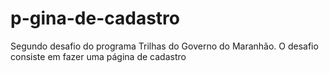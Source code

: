 # p-gina-de-cadastro
Segundo desafio do programa Trilhas do Governo do Maranhão. O desafio consiste em fazer uma página de cadastro
